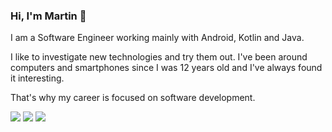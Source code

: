 ### Hi, I'm Martin 👋
I am a Software Engineer working mainly with Android, Kotlin and Java.  

I like to investigate new technologies and try them out. I've been around computers and smartphones since I was 12 years old and I've always found it interesting.  

That's why my career is focused on software development.  

<!-- ![martinlacorrona' GitHub stats](https://github-readme-stats.vercel.app/api?username=martinlacorrona&count_private=true&hide=contribs&show_icons=true&theme=swift) -->
![](https://github-profile-summary-cards.vercel.app/api/cards/profile-details?username=martinlacorrona&theme=github) 
![](http://github-profile-summary-cards.vercel.app/api/cards/stats?username=martinlacorrona&theme=github) ![](https://github-profile-summary-cards.vercel.app/api/cards/most-commit-language?username=martinlacorrona&theme=github)
<!-- ![](./profile-3d-contrib/profile-south-season-animate.svg) -->
